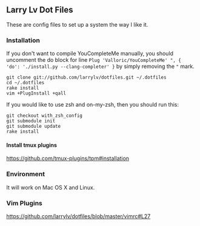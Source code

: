 ## Larry Lv Dot Files

These are config files to set up a system the way I like it.

### Installation

If you don't want to compile YouCompleteMe manually, you should uncomment the do block for line `Plug 'Valloric/YouCompleteMe' ", { 'do': './install.py --clang-completer' }` by simply removing the `"` mark.

```
git clone git://github.com/larrylv/dotfiles.git ~/.dotfiles
cd ~/.dotfiles
rake install
vim +PlugInstall +qall
```

If you would like to use zsh and on-my-zsh, then you should run this:

```
git checkout with_zsh_config
git submodule init
git submodule update
rake install
```

#### Install tmux plugins

https://github.com/tmux-plugins/tpm#installation

### Environment

It will work on Mac OS X and Linux.

### Vim Plugins

https://github.com/larrylv/dotfiles/blob/master/vimrc#L27
